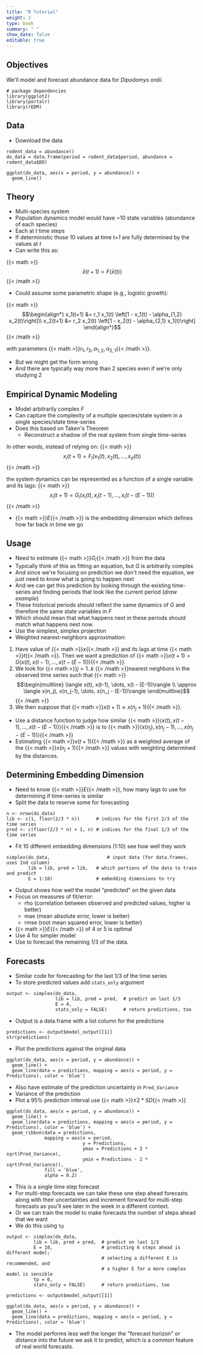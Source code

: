```yaml
---
title: "R Tutorial"
weight: 3
type: book
summary: " "
show_date: false
editable: true
---
```


## Objectives

We'll model and forecast abundance data for *Dipodomys ordii*.

```{r, message = FALSE}
# package dependencies
library(ggplot2)
library(portalr)
library(rEDM)
```

## Data

* Download the data

```{r}
rodent_data = abundance()
do_data = data.frame(period = rodent_data$period, abundance = rodent_data$DO)

ggplot(do_data, aes(x = period, y = abundance)) +
  geom_line()
```

## Theory

* Multi-species system
* Population dynamics model would have ~10 state variables (abundance of each species)
* Each at *t* time steps
* If deterministic those 10 values at time *t+1* are fully determined by the values at *t*
* Can write this as:

{{< math >}}
$$\bar{x}(t+1) = F \left(\bar{x}(t)\right)$$
{{< /math >}}

* Could assume some parametric shape (e.g., logistic growth):

{{< math >}}
$$\begin{align*}
x_1(t+1) &= r_1 x_1(t) \left[1 - x_1(t) - \alpha_{1,2} x_2(t)\right]\\
x_2(t+1) &= r_2 x_2(t) \left[1 - x_2(t) - \alpha_{2,1} x_1(t)\right]
\end{align*}$$
{{< /math >}}

with parameters {{< math >}}$r_1, r_2, \alpha_{1,2}, \alpha_{2,1}${{< /math >}}.

* But we might get the form wrong
* And there are typically way more than 2 species even if we're only studying 2

## Empirical Dynamic Modeling

* Model arbitrarily complex *F*
* Can capture the complexity of a multiple species/state system in a single
  species/state time-series
* Does this based on Taken's Theorem
    * Reconstruct a shadow of the real system from single time-series

In other words, instead of relying on:
{{< math >}}
$$x_i(t+1) = F_i\left(x_1(t), x_2(t), \dots, x_d(t)\right)$$
{{< /math >}}

the system dynamics can be represented as a function of a single variable and its lags:
{{< math >}}
$$x_i(t+1) = G_i\left(x_i(t), x_i(t-1), \dots, x_i(t-(E-1))\right)$$
{{< /math >}}

* {{< math >}}$E${{< /math >}} is the embedding dimension which defines how far back in time we go

## Usage

* Need to estimate {{< math >}}$G_i${{< /math >}} from the data
* Typically think of this as fitting an equation, but $G$ is arbitrarily complex
* And since we're focusing on prediction we don't need the equation, we just need to know what is going to happen next
* And we can get this prediction by looking through the existing time-series and finding periods that look like the current period (*draw example*)
* These historical periods should reflect the same dynamics of $G$ and therefore the same state variables in $F$
* Which should mean that what happens next in these periods should match what happens next now.
* Use the simplest, simplex projection
* Weighted nearest-neighbors approximation:

1. Have value of {{< math >}}$x${{< /math >}} and its lags at time {{< math >}}$t${{< /math >}}. Then we want a prediction of {{< math >}}$x(t+1) = G\left(x(t), x(t-1), \dots, x(t - (E-1))\right)${{< /math >}}.
2. We look for {{< math >}}$j = 1..k$ {{< /math >}}nearest neighbors in the observed time series such that
{{< math >}}
$$\begin{multline}
\langle x(t), x(t-1), \dots, x(t - (E-1))\rangle \\ \approx \langle x(n_j), x(n_j-1), \dots, x(n_j - (E-1))\rangle
\end{multline}$$
{{< /math >}}
3. We then suppose that {{< math >}}$x(t+1) \approx x(n_j+1)${{< /math >}}.

* Use a distance function to judge how similar {{< math >}}$\langle x(t), x(t-1), \dots, x(t - (E-1))\rangle${{< /math >}} is to {{< math >}}$\langle x(n_j), x(n_j-1), \dots, x(n_j - (E-1))\rangle${{< /math >}}
* Estimating {{< math >}}$x(t+1)${{< /math >}} as a weighted average of the {{< math >}}$x(n_j+1)${{< /math >}} values with weighting determined by the distances.


## Determining Embedding Dimension

* Need to know {{< math >}}$E${{< /math >}}, how many lags to use for determining if time-series is similar
* Split the data to reserve some for forecasting

```{r}
n <- nrow(do_data)
lib <- c(1, floor(2/3 * n))      # indices for the first 2/3 of the time series
pred <- c(floor(2/3 * n) + 1, n) # indices for the final 1/3 of the time series
```

* Fit 10 different embedding dimensions (1:10) see how well they work

```{r}
simplex(do_data,                     # input data (for data.frames, uses 2nd column)
        lib = lib, pred = lib,   # which portions of the data to train and predict
        E = 1:10)                # embedding dimensions to try
```

* Output shows how well the model "predicted" on the given data
* Focus on measures of fit/error:
    * rho (correlation between observed and predicted values, higher is better)
    * mae (mean absolute error, lower is better)
    * rmse (root mean squared error, lower is better)
* {{< math >}}$E${{< /math >}} of 4 or 5 is optimal
* Use 4 for simpler model
* Use to forecast the remaining 1/3 of the data.

## Forecasts

* Similar code for forecasting for the last 1/3 of the time series
* To store predicted values add `stats_only` argument

```{r}
output <- simplex(do_data,
                  lib = lib, pred = pred,  # predict on last 1/3
                  E = 4, 
                  stats_only = FALSE)      # return predictions, too
```

* Output is a data.frame with a list column for the predictions

```{r}
predictions <- output$model_output[[1]]
str(predictions)
```

* Plot the predictions against the original data

```{r}
ggplot(do_data, aes(x = period, y = abundance)) +
  geom_line() +
  geom_line(data = predictions, mapping = aes(x = period, y = Predictions), color = 'blue')
```

* Also have estimate of the prediction uncertainty in `Pred_Variance`
* Variance of the prediction
* Plot a 95% prediction interval use {{< math >}}$\pm 2 * SD${{< /math >}}

```{r}
ggplot(do_data, aes(x = period, y = abundance)) +
  geom_line() +
  geom_line(data = predictions, mapping = aes(x = period, y = Predictions), color = 'blue') +
  geom_ribbon(data = predictions,
              mapping = aes(x = period,
                            y = Predictions,
                            ymax = Predictions + 2 * sqrt(Pred_Variance),
                            ymin = Predictions - 2 * sqrt(Pred_Variance)),
              fill = 'blue',
              alpha = 0.2)
```


* This is a single time step forecast
* For multi-step forecasts we can take these one step ahead forecasts along with their
  uncertainties and increment forward for multi-step forecasts as you'll see later in the
  week in a different context.
* Or we can train the model to make forecasts the number of steps ahead that we want
* We do this using `tp`

```{r}
output <- simplex(do_data,
          lib = lib, pred = pred,  # predict on last 1/3
          E = 10,                  # predicting 6 steps ahead is different model;
                                   # selecting a different E is recommended, and
                                   # a higher E for a more complex model is sensible
          tp = 6,
          stats_only = FALSE)      # return predictions, too

predictions <- output$model_output[[1]]

ggplot(do_data, aes(x = period, y = abundance)) +
  geom_line() +
  geom_line(data = predictions, mapping = aes(x = period, y = Predictions), color = 'blue')
```

* The model performs less well the longer the "forecast horizon" or distance into the future we ask it to predict, which is a common feature of real world forecasts.